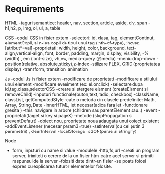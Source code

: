 # Requirements

HTML
-taguri semantice: header, nav, section, article, aside, div, span
-h1,h2, p, img, ol, ul, a, table 

 CSS
-codul CSS in fisier extern
-selectori: id, clasa, tag, elementContinut, elementCopil, al n-lea copil de tipul unui tag (:nth-of-type), :hover,[atribut*=val]
-proprietati: width, height, color, background, text-align,vertical-align, font, border, padding, margin, display, visibility, 
-%(width) , em (font-size), vh,vw, media-query (@media) 
-meniu drop-down
-position(relative, absolute,sticky),z-index
-stilizare FLEX, GRID (proprietatea display)
-transform, transition, animation 

Js
-codul Js in fisier extern
-modificare  de proprietati
-modificare  a stilului unui element 
-modificare  eveniment (ex: el.onclick)
-selectare dupa id,tag,clasa,selectorCSS
-creare si stergere element (createElement si removeChild)
-inputuri functionale(buton,text,radio, checkbox)
-className, classList, getComputedStyle
-cate o metoda din clasele predefinite: Math, Array, String, Date
-innerHTML, let necesar(adica fara let -functionare gresita )
-this, navigare in arbore (children sau parentElement sau..)
-event -proprietati(target si key si pageX)
       -metode (stopPropagation si preventDefault)
-obiect nou, proprietate noua adaugata unui obiect existent
-addEventListener (necesar param3=true)
-setInterval(cu cel putin 3 parametrii) , clearInterval
-localStorage
-JSON(parse si stringify)

Node
- form, inputuri cu name si value
-modulele -http,fs,url
-creati un program server,  trimiteti o cerere de la un fisier html catre acel server si primiti raspunsul de la server
-folositi date dintr-un fisier
-se poate folosi expres cu explicarea tuturor elementelor folosite.
